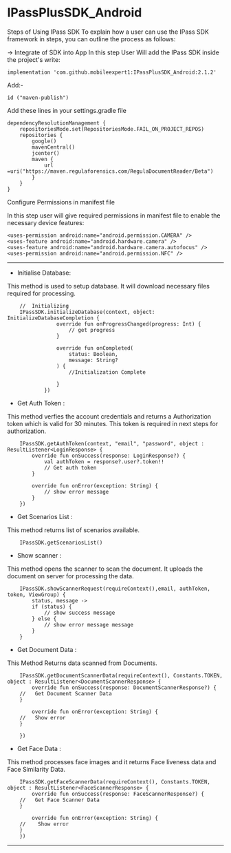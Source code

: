 # IPassPlusSDK_Android

Steps of Using IPass SDK
To explain how a user can use the IPass SDK framework in steps, you can outline the process as follows:

-> Integrate of SDK into App
In this step User Will add the IPass SDK inside the project's write:
    
    implementation 'com.github.mobileexpert1:IPassPlusSDK_Android:2.1.2'

Add:-
    
    id ("maven-publish")

Add these lines in your settings.gradle file

    dependencyResolutionManagement {
        repositoriesMode.set(RepositoriesMode.FAIL_ON_PROJECT_REPOS)
        repositories {
            google()
            mavenCentral()
            jcenter()
            maven {
                url =uri("https://maven.regulaforensics.com/RegulaDocumentReader/Beta")
            }
        }
    }

Configure Permissions in manifest file

In this step user will give required permissions in manifest file to enable the necessary device features:

    <uses-permission android:name="android.permission.CAMERA" />
    <uses-feature android:name="android.hardware.camera" />
    <uses-feature android:name="android.hardware.camera.autofocus" />
    <uses-permission android:name="android.permission.NFC" />


*************************************

* Initialise Database:

This method is used to setup database. It will download necessary files required for processing.

        //  Initializing
        IPassSDK.initializeDatabase(context, object: InitializeDatabaseCompletion {
                    override fun onProgressChanged(progress: Int) {
                        // get progress
                    }
        
                    override fun onCompleted(
                        status: Boolean,
                        message: String?
                    ) {
                        //Initialization Complete

                    }
                })


* Get Auth Token :

This method verfies the account credentials and returns a Authorization token which is valid for 30 minutes. This token is required in next steps for authorization.

        IPassSDK.getAuthToken(context, "email", "password", object : ResultListener<LoginResponse> {
            override fun onSuccess(response: LoginResponse?) {
                val authToken = response?.user?.token!!
                // Get auth token
            }

            override fun onError(exception: String) {
                // show error message
            }
        })


* Get Scenarios List :

This method returns list of scenarios available.

        IPassSDK.getScenariosList()


* Show scanner :

This method opens the scanner to scan the document. It uploads the document on server for processing the data.

        IPassSDK.showScannerRequest(requireContext(),email, authToken, token, ViewGroup) {
            status, message ->
            if (status) {
                // show success message
            } else {
                // show error message message
            }
        }


* Get Document Data :

This Method Returns data scanned from Documents.

        IPassSDK.getDocumentScannerData(requireContext(), Constants.TOKEN, object : ResultListener<DocumentScannerResponse> {
            override fun onSuccess(response: DocumentScannerResponse?) {
        //   Get Document Scanner Data
        }

            override fun onError(exception: String) {
        //   Show error
        }

        })    


* Get Face Data :

This method processes face images and it returns Face liveness data and Face Similarity Data.

        IPassSDK.getFaceScannerData(requireContext(), Constants.TOKEN, object : ResultListener<FaceScannerResponse> {
            override fun onSuccess(response: FaceScannerResponse?) {
        //   Get Face Scanner Data
        }

            override fun onError(exception: String) {
        //    Show error
        }
        })
    

************************